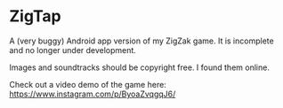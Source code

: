 # ZigTap
A (very buggy) Android app version of my ZigZak game. It is incomplete and no longer under development.

Images and soundtracks should be copyright free. I found them online.

Check out a video demo of the game here: https://www.instagram.com/p/ByoaZvqgqJ6/
